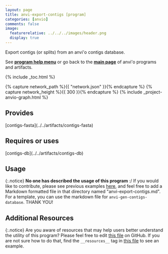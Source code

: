 ```yaml
---
layout: page
title: anvi-export-contigs [program]
categories: [anvio]
comments: false
image:
  featurerelative: ../../../images/header.png
  display: true
---
```


Export contigs (or splits) from an anvi&#x27;o contigs database.

See **[program help menu](../../../vignette#anvi-export-contigs)** or go back to the **[main page](../../)** of anvi'o programs and artifacts.


{% include _toc.html %}
<div id="svg" class="subnetwork"></div>
{% capture network_path %}{{ "network.json" }}{% endcapture %}
{% capture network_height %}{{ 300 }}{% endcapture %}
{% include _project-anvio-graph.html %}


## Provides

<p style="text-align: left" markdown="1"><span class="artifact-p">[contigs-fasta](../../artifacts/contigs-fasta)</span></p>

## Requires or uses

<p style="text-align: left" markdown="1"><span class="artifact-r">[contigs-db](../../artifacts/contigs-db)</span></p>

## Usage


{:.notice}
**No one has described the usage of this program** :/ If you would like to contribute, please see previous examples [here](https://github.com/merenlab/anvio/tree/master/anvio/docs/programs), and feel free to add a Markdown formatted file in that directory named "anvi-export-contigs.md". For a template, you can use the markdown file for `anvi-gen-contigs-database`. THANK YOU!


## Additional Resources



{:.notice}
Are you aware of resources that may help users better understand the utility of this program? Please feel free to edit [this file](https://github.com/merenlab/anvio/tree/master/bin/anvi-export-contigs) on GitHub. If you are not sure how to do that, find the `__resources__` tag in [this file](https://github.com/merenlab/anvio/blob/master/bin/anvi-interactive) to see an example.
